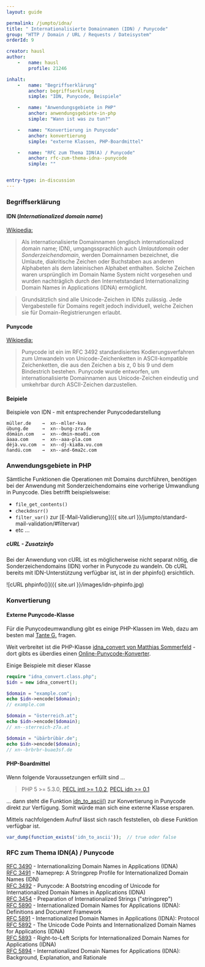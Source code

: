 ```yaml
---
layout: guide

permalink: /jumpto/idna/
title: " Internationalisierte Domainnamen (IDN) / Punycode"
group: "HTTP / Domain / URL / Requests / Dateisystem"
orderId: 9

creator: hausl
author:
    -   name: hausl
        profile: 21246

inhalt:
    -   name: "Begriffserklärung"
        anchor: begriffserklrung
        simple: "IDN, Punycode, Beispiele"

    -   name: "Anwendungsgebiete in PHP"
        anchor: anwendungsgebiete-in-php
        simple: "Wann ist was zu tun?"

    -   name: "Konvertierung in Punycode"
        anchor: konvertierung
        simple: "externe Klassen, PHP-Boardmittel"

    -   name: "RFC zum Thema IDN(A) / Punycode"
        anchor: rfc-zum-thema-idna--punycode
        simple: ""


entry-type: in-discussion
---
```



### Begriffserklärung

#### IDN (*Internationalized domain name*)

[Wikipedia:](http://de.wikipedia.org/wiki/Internationalisierter_Domainname)

> Als internationalisierte Domainnamen (englisch internationalized domain name; IDN), umgangssprachlich auch *Umlautdomain* oder *Sonderzeichendomain*, werden Domainnamen bezeichnet, die Umlaute, diakritische Zeichen oder Buchstaben aus anderen Alphabeten als dem lateinischen Alphabet enthalten. Solche Zeichen waren ursprünglich im Domain Name System nicht vorgesehen und wurden nachträglich durch den Internetstandard Internationalizing Domain Names in Applications (IDNA) ermöglicht.

> Grundsätzlich sind alle Unicode-Zeichen in IDNs zulässig. Jede Vergabestelle für Domains regelt jedoch individuell, welche Zeichen sie für Domain-Registrierungen erlaubt. 


#### Punycode

[Wikipedia:](http://de.wikipedia.org/wiki/Punycode)

> Punycode ist ein im RFC 3492 standardisiertes Kodierungsverfahren zum Umwandeln von Unicode-Zeichenketten in ASCII-kompatible Zeichenketten, die aus den Zeichen a bis z, 0 bis 9 und dem Bindestrich bestehen. Punycode wurde entworfen, um internationalisierte Domainnamen aus Unicode-Zeichen eindeutig und umkehrbar durch ASCII-Zeichen darzustellen.


#### Beipiele

Beispiele von IDN - mit entsprechender Punycodedarstellung

~~~
müller.de    →  xn--mller-kva
übung.de     →  xn--bung-zra.de
dömäin.com   →  xn--dmin-moa0i.com  
äaaa.com     →  xn--aaa-pla.com  
déjà.vu.com  →  xn--dj-kia8a.vu.com  
ñandú.com    →  xn--and-6ma2c.com  
~~~


### Anwendungsgebiete in PHP

Sämtliche Funktionen die Operationen mit Domains durchführen, benötigen bei der Anwendung mit Sonderzeichendomains eine vorherige Umwandlung in Punycode. Dies betrifft beispielsweise:

- `file_get_contents()`
- `checkdnsrr()`
- `filter_var()` zur [E-Mail-Validierung]({{ site.url }}/jumpto/standard-mail-validation/#filtervar)
- etc ...


##### cURL - Zusatzinfo

Bei der Anwendung von cURL ist es möglicherweise nicht separat nötig, die Sonderzeichendomains (IDN) vorher in Punycode zu wandeln. Ob cURL bereits mit IDN-Unterstützung verfügbar ist, ist in der phpinfo() ersichtlich.

![cURL phpinfo()]({{ site.url }}/images/idn-phpinfo.jpg)


### Konvertierung 

#### Externe Punycode-Klasse

Für die Punycodeumwandlung gibt es einige PHP-Klassen im Web, dazu am besten mal [Tante G.](https://www.google.at/search?q=php+punycode+OR+idna+converter) fragen.

Weit verbreitet ist die PHP-Klasse [idna_convert von Matthias Sommerfeld](http://phlymail.com/de/downloads/idna-convert.html) - dort gibts es überdies einen [Online-Punycode-Konverter](http://idnaconv.phlymail.de/?lang=de).

Einige Beispiele mit dieser Klasse

~~~ php
require "idna_convert.class.php";
$idn = new idna_convert();

$domain = "example.com";
echo $idn->encode($domain);
// example.com

$domain = "österreich.at";
echo $idn->encode($domain);
// xn--sterreich-z7a.at

$domain = "übärbrübär.de";
echo $idn->encode($domain);
// xn--brbrbr-buae3sf.de
~~~


#### PHP-Boardmittel

Wenn folgende Voraussetzungen erfüllt sind ...

> PHP 5 >= 5.3.0, [PECL intl >= 1.0.2](http://pecl.php.net/package/intl), [PECL idn >= 0.1](http://pecl.php.net/package/idn) 

... dann steht die Funktion [idn_to_ascii()](http://php.net/manual/de/function.idn-to-ascii.php) zur Konvertierung in Punycode direkt zur Verfügung. Somit würde man sich eine externe Klasse ersparen.

Mittels nachfolgendem Aufruf lässt sich rasch feststellen, ob diese Funktion verfügbar ist.

~~~ php
var_dump(function_exists('idn_to_ascii'));  // true oder false
~~~


### RFC zum Thema IDN(A) / Punycode

[RFC 3490](http://tools.ietf.org/html/rfc3490) - Internationalizing Domain Names in Applications (IDNA)  
[RFC 3491](http://tools.ietf.org/html/rfc3491) - Nameprep: A Stringprep Profile for Internationalized Domain Names (IDN)  
[RFC 3492](http://tools.ietf.org/html/rfc3492) - Punycode: A Bootstring encoding of Unicode for Internationalized Domain Names in Applications (IDNA)  
[RFC 3454](http://tools.ietf.org/html/rfc3454) - Preparation of Internationalized Strings ("stringprep")  
[RFC 5890](http://tools.ietf.org/html/rfc5890) - Internationalized Domain Names for Applications (IDNA): Definitions and Document Framework  
[RFC 5891](http://tools.ietf.org/html/rfc5891) - Internationalized Domain Names in Applications (IDNA): Protocol  
[RFC 5892](http://tools.ietf.org/html/rfc5892) - The Unicode Code Points and Internationalized Domain Names for Applications (IDNA)  
[RFC 5893](http://tools.ietf.org/html/rfc5893) - Right-to-Left Scripts for Internationalized Domain Names for Applications (IDNA)  
[RFC 5894](http://tools.ietf.org/html/rfc5894) - Internationalized Domain Names for Applications (IDNA): Background, Explanation, and Rationale  
